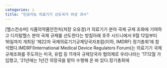 ```yaml
---
categories: i
title: "인공지능 의료기기 선도국가 위상 과시"
---
```

[헬스컨슈머] 식품의약품안전처(처장 오유경)가 의료기기 분야 국제 규제 조화에 기여하고 디지털헬스 분야 국제 규제를 선도한다는 방침아래 호주 시드니에서 9월 12일부터 16일까지 개최된 ‘제22차 국제의료기기규제당국자포럼(이하, IMDRF) 정기총회’에 참석했다.IMDRF(International Medical Device Regulators Forum)는 의료기기 국제 규제조화를 주도하는 미국, 유럽 등 11개국 규제당국자 협의체로 우리나라는 ’17.12월 가입했고, ’21년에는 1년간 의장국을 맡아 수행해 온 바 있다.정기총회에